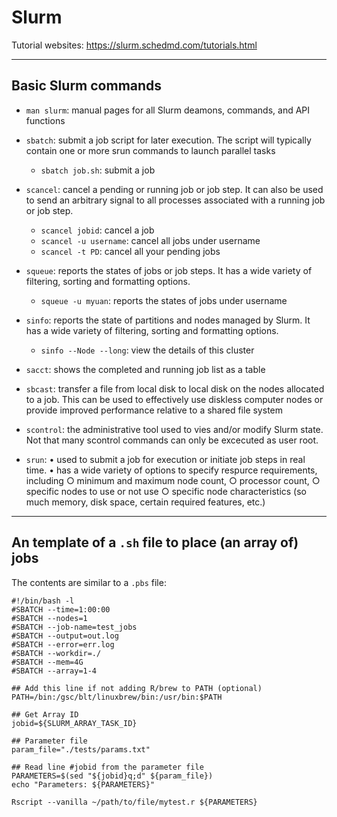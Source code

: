 # Slurm

Tutorial websites: https://slurm.schedmd.com/tutorials.html

-------------------------------------------

## Basic Slurm commands

- `man slurm`: manual pages for all Slurm deamons, commands, and API functions

- `sbatch`: submit a job script for later execution. The script will typically contain one or more srun commands to launch parallel tasks
  - `sbatch job.sh`:  submit a job

- `scancel`: cancel a pending or running job or job step. It can also be used to send an arbitrary signal to all processes associated with a running job or job step.
  - `scancel jobid`: cancel a job
  - `scancel -u username`: cancel all jobs under username
  - `scancel -t PD`: cancel all your pending jobs

- `squeue`: reports the states of jobs or job steps. It has a wide variety of filtering, sorting and formatting options. 
  - `squeue -u myuan`: reports the states of jobs under username

- `sinfo`: reports the state of partitions and nodes managed by Slurm. It has a wide variety of filtering, sorting and formatting options.
  - `sinfo --Node --long`: view the details of this cluster

- `sacct`: shows the completed and running job list as a table

- `sbcast`: transfer a file from local disk to local disk on the nodes allocated to a job. This can be used to effectively use diskless computer nodes or provide improved performance relative to a shared file system

- `scontrol`: the administrative tool used to vies and/or modify Slurm state. Not that many scontrol commands can only be excecuted as user root.

- `srun`:
	• used to submit a job for execution or initiate job steps in real time. 
	• has a wide variety of options to specify respurce requirements, including
		○ minimum and maximum node count,
		○ processor count,
		○ specific nodes to use or not use
		○ specific node characteristics (so much memory, disk space, certain required features, etc.)


-------------------------------------------

## An template of a `.sh` file to place (an array of) jobs

The contents are similar to a `.pbs` file:

```
#!/bin/bash -l
#SBATCH --time=1:00:00
#SBATCH --nodes=1
#SBATCH --job-name=test_jobs
#SBATCH --output=out.log
#SBATCH --error=err.log
#SBATCH --workdir=./
#SBATCH --mem=4G
#SBATCH --array=1-4

## Add this line if not adding R/brew to PATH (optional)
PATH=/bin:/gsc/blt/linuxbrew/bin:/usr/bin:$PATH  

## Get Array ID
jobid=${SLURM_ARRAY_TASK_ID}

## Parameter file
param_file="./tests/params.txt"

## Read line #jobid from the parameter file
PARAMETERS=$(sed "${jobid}q;d" ${param_file})
echo "Parameters: ${PARAMETERS}"

Rscript --vanilla ~/path/to/file/mytest.r ${PARAMETERS}
```

